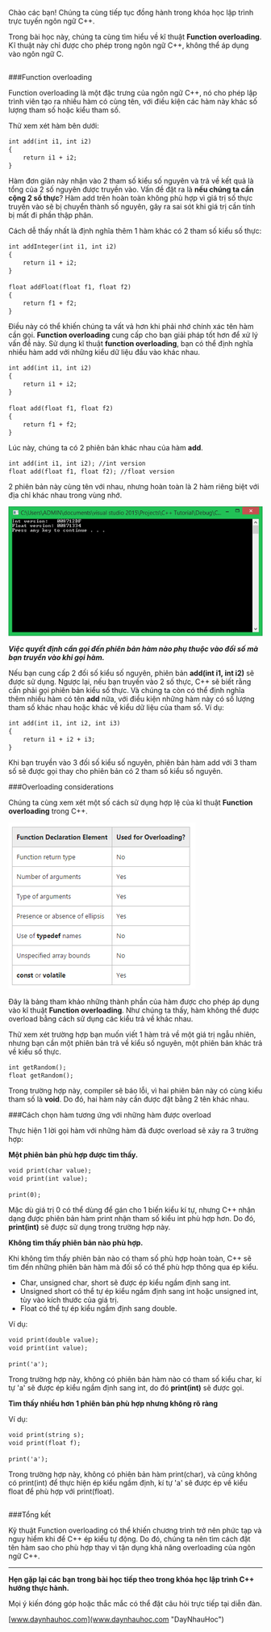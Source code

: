 Chào các bạn! Chúng ta cùng tiếp tục đồng hành trong khóa học lập trình trực tuyến ngôn ngữ C++.

Trong bài học này, chúng ta cùng tìm hiểu về kĩ thuật **Function overloading**. Kĩ thuật này chỉ được cho phép trong ngôn ngữ C++, không thể áp dụng vào ngôn ngữ C.

##
###Function overloading

Function overloading là một đặc trưng của ngôn ngữ C++, nó cho phép lập trình viên tạo ra nhiều hàm có cùng tên, với điều kiện các hàm này khác số lượng tham số hoặc kiểu tham số.

Thử xem xét hàm bên dưới:

	int add(int i1, int i2)
	{
		return i1 + i2;
	}

Hàm đơn giản này nhận vào 2 tham số kiểu số nguyên và trả về kết quả là tổng của 2 số nguyên được truyền vào. Vấn đề đặt ra là **nếu chúng ta cần cộng 2 số thực**? Hàm add trên hoàn toàn không phù hợp vì giá trị số thực truyền vào sẽ bị chuyển thành số nguyên, gây ra sai sót khi giá trị cần tính bị mất đi phần thập phân.

Cách dễ thấy nhất là định nghĩa thêm 1 hàm khác có 2 tham số kiểu số thực:

	int addInteger(int i1, int i2)
	{
		return i1 + i2;
	}

	float addFloat(float f1, float f2)
	{
		return f1 + f2;
	}

Điều này có thể khiến chúng ta vất vả hơn khi phải nhớ chính xác tên hàm cần gọi.  **Function overloading** cung cấp cho bạn giải pháp tốt hơn để xử lý vấn đề này. Sử dụng kĩ thuật **function overloading**, bạn có thể định nghĩa nhiều hàm add với những kiểu dữ liệu đầu vào khác nhau.

	int add(int i1, int i2)
	{
		return i1 + i2;
	}

	float add(float f1, float f2)
	{
		return f1 + f2;
	}

Lúc này, chúng ta có 2 phiên bản khác nhau của hàm **add**.

	int add(int i1, int i2); //int version
	float add(float f1, float f2); //float version

2 phiên bản này cùng tên với nhau, nhưng hoàn toàn là 2 hàm riêng biệt với địa chỉ khác nhau trong vùng nhớ.

![](0.png)

***Việc quyết định cần gọi đến phiên bản hàm nào phụ thuộc vào đối số mà bạn truyền vào khi gọi hàm.***

Nếu bạn cung cấp 2 đối số kiểu số nguyên, phiên bản **add(int i1, int i2)** sẽ được sử dụng. Ngược lại, nếu bạn truyền vào 2 số thực, C++ sẽ biết rằng cần phải gọi phiên bản kiểu số thực. Và chúng ta còn có thể định nghĩa thêm nhiều hàm có tên **add** nữa, với điều kiện những hàm này có số lượng tham số khác nhau hoặc khác về kiểu dữ liệu của tham số. Ví dụ:

	int add(int i1, int i2, int i3)
	{
		return i1 + i2 + i3;
	}

Khi bạn truyền vào 3 đối số kiểu số nguyên, phiên bản hàm add với 3 tham số sẽ được gọi thay cho phiên bản có 2 tham số kiểu số nguyên.

###Overloading considerations

Chúng ta cùng xem xét một số cách sử dụng hợp lệ của kĩ thuật **Function overloading** trong C++.

![](1.png)

Đây là bảng tham khảo những thành phần của hàm được cho phép áp dụng vào kĩ thuật **Function overloading**. Như chúng ta thấy, hàm không thể được overload bằng cách sử dụng các kiểu trả về khác nhau.

Thử xem xét trường hợp bạn muốn viết 1 hàm trả về một giá trị ngẫu nhiên, nhưng bạn cần một phiên bản trả về kiểu số nguyên, một phiên bản khác trả về kiểu số thực.

	int getRandom();
	float getRandom();

Trong trường hợp này, compiler sẽ báo lỗi, vì hai phiên bản này có cùng kiểu tham số là **void**. Do đó, hai hàm này cần được đặt bằng 2 tên khác nhau.

###Cách chọn hàm tương ứng với những hàm được overload

Thực hiện 1 lời gọi hàm với những hàm đã được overload sẽ xảy ra 3 trường hợp:

**Một phiên bản phù hợp được tìm thấy.**

	void print(char value);
	void print(int value);

	print(0);

Mặc dù giá trị 0 có thể dùng để gán cho 1 biến kiểu kí tự, nhưng C++ nhận dạng được phiên bản hàm print nhận tham số kiểu int phù hợp hơn. Do đó, **print(int)** sẽ được sử dụng trong trường hợp này.

**Không tìm thấy phiên bản nào phù hợp.**

Khi không tìm thấy phiên bản nào có tham số phù hợp hoàn toàn, C++ sẽ tìm đến những phiên bản hàm mà đối số có thể phù hợp thông qua ép kiểu.

- Char, unsigned char, short sẽ được ép kiểu ngầm định sang int.
- Unsigned short có thể tự ép kiểu ngầm định sang int hoặc unsigned int, tùy vào kích thước của giá trị.
- Float có thể tự ép kiểu ngầm định sang double.

Ví dụ:

	void print(double value);
	void print(int value);

	print('a');

Trong trường hợp này, không có phiên bản hàm nào có tham số kiểu char, kí tự 'a' sẽ được ép kiểu ngầm định sang int, do đó **print(int)** sẽ được gọi.

**Tìm thấy nhiều hơn 1 phiên bản phù hợp nhưng không rõ ràng**

Ví dụ:

	void print(string s);
	void print(float f);

	print('a');

Trong trường hợp này, không có phiên bản hàm print(char), và cũng không có print(int) để thực hiện ép kiểu ngầm định, kí tự 'a' sẽ được ép về kiểu float để phù hợp với print(float).

##
###Tổng kết

Kỹ thuật Function overloading có thể khiến chương trình trở nên phức tạp và nguy hiểm khi để C++ ép kiểu tự động. Do đó, chúng ta nên tìm cách đặt tên hàm sao cho phù hợp thay vì tận dụng khả năng overloading của ngôn ngữ C++.

---------------------------------

**Hẹn gặp lại các bạn trong bài học tiếp theo trong khóa học lập trình C++ hướng thực hành.**

Mọi ý kiến đóng góp hoặc thắc mắc có thể đặt câu hỏi trực tiếp tại diễn đàn.

[www.daynhauhoc.com](www.daynhauhoc.com "DayNhauHoc")